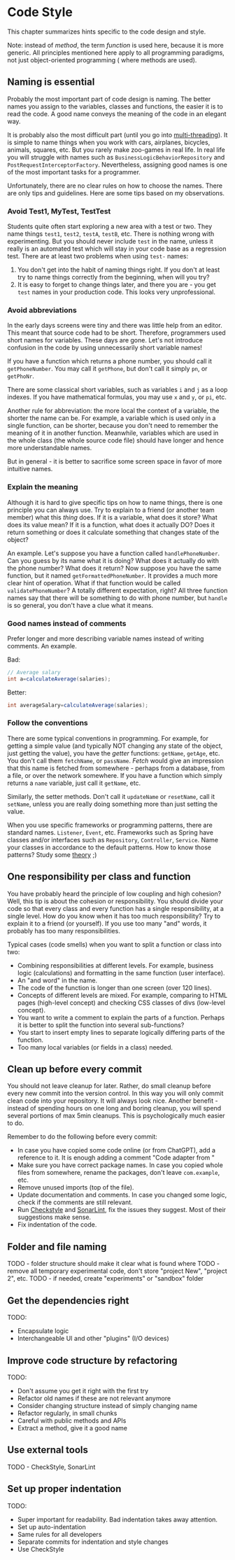 # Code Style

This chapter summarizes hints specific to the code design and style.

Note: instead of _method_, the term _function_ is used here, because it is more generic. All
principles mentioned here apply to all programming paradigms, not just object-oriented programming (
where methods are used).

## Naming is essential

Probably the most important part of code design is naming. The better names you assign to the
variables, classes and functions, the easier it is to read the code. A good name conveys the meaning
of the code in an elegant way.

It is probably also the most difficult part (until you go
into [multi-threading](http://www.quickmeme.com/meme/364490)). It is simple to name things when you
work with cars, airplanes, bicycles, animals, squares, etc. But you rarely make zoo-games in real
life. In real life you will struggle with names such as `BusinessLogicBehaviorRepository`
and `PostRequestInterceptorFactory`. Nevertheless, assigning good names is one of the most important
tasks for a programmer.

Unfortunately, there are no clear rules on how to choose the names. There are only tips and
guidelines. Here are some tips based on my observations.

### Avoid Test1, MyTest, TestTest

Students quite often start exploring a new area with a test or two. They name things `test1`,
`test2`, `testA`, `testB`, etc. There is nothing wrong with experimenting. But you should never
include `test` in the name, unless it really is an automated test which will stay in your code base
as a regression test. There are at least two problems when using `test-` names:

1. You don't get into the habit of naming things right. If you don't at least try to name things
   correctly from the beginning, when will you try?
2. It is easy to forget to change things later, and there you are - you get `test` names in your
   production code. This looks very unprofessional.

### Avoid abbreviations

In the early days screens were tiny and there was little help from an editor. This meant that source
code had to be short. Therefore, programmers used short names for variables. These days are gone.
Let's not introduce confusion in the code by using unnecessarily short variable names!

If you have a function which returns a phone number, you should call it `getPhoneNumber`. You may
call it `getPhone`, but don't call it simply `pn`, or `getPhoNr`.

There are some classical short variables, such as variables `i` and `j` as a loop indexes. If you
have mathematical formulas, you may use `x` and `y`, or `pi`, etc.

Another rule for abbreviation: the more local the context of a variable, the shorter the name can
be. For example, a variable which is used only in a single function, can be shorter, because you
don't need to remember the meaning of it in another function. Meanwhile, variables which are used in
the whole class (the whole source code file) should have longer and hence more understandable names.

But in general - it is better to sacrifice some screen space in favor of more intuitive names.

### Explain the meaning

Although it is hard to give specific tips on how to name things, there is one principle you can
always use. Try to explain to a friend (or another team member) what this _thing_ does. If it is a
variable, what does it store? What does its value mean? If it is a function, what does it actually
DO? Does it return something or does it calculate something that changes state of the object?

An example. Let's suppose you have a function called `handlePhoneNumber`. Can you guess by its name
what it is doing? What does it actually do with the phone number? What does it return? Now suppose
you have the same function, but it named `getFormattedPhoneNumber`. It provides a much more clear
hint of operation. What if that function would be called `validatePhoneNumber`? A totally different
expectation, right? All three function names say that there will be something to do with phone
number, but `handle` is so general, you don't have a clue what it means.

### Good names instead of comments

Prefer longer and more describing variable names instead of writing comments. An example.

Bad:

```java
// Average salary
int a=calculateAverage(salaries);
```

Better:

```java
int averageSalary=calculateAverage(salaries);
```

### Follow the conventions

There are some typical conventions in programming. For example, for getting a simple value (and
typically NOT changing any state of the object, just getting the value), you have the _getter_
functions: `getName`, `getAge`, etc. You don't call them `fetchName`, or `passName`. _Fetch_
would give an impression that this name is fetched from somewhere - perhaps from a database, from a
file, or over the network somewhere. If you have a function which simply returns a `name`
variable, just call it `getName`, etc.

Similarly, the setter methods. Don't call it `updateName` or `resetName`, call it `setName`, unless
you are really doing something more than just setting the value.

When you use specific frameworks or programming patterns, there are standard names. `Listener`,
`Event`, etc. Frameworks such as Spring have classes and/or interfaces such as `Repository`,
`Controller`, `Service`. Name your classes in accordance to the default patterns. How to know those
patterns? Study some [theory](attitude.md#study-theory-dont-just-try) ;)

## One responsibility per class and function

You have probably heard the principle of low coupling and high cohesion? Well, this tip is about the
cohesion or responsibility. You should divide your code so that every class and every function has a
single responsibility, at a single level. How do you know when it has too much responsibility? Try
to explain it to a friend (or yourself). If you use too many "and" words, it probably has too many
responsibilities.

Typical cases (code smells) when you want to split a function or class into two:

* Combining responsibilities at different levels. For example, business logic (calculations)
  and formatting in the same function (user interface).
* An "and word" in the name.
* The code of the function is longer than one screen (over 120 lines).
* Concepts of different levels are mixed. For example, comparing to HTML pages (high-level concept)
  and checking CSS classes of divs (low-level concept).
* You want to write a comment to explain the parts of a function. Perhaps it is better to split the
  function into several sub-functions?
* You start to insert empty lines to separate logically differing parts of the function.
* Too many local variables (or fields in a class) needed.

## Clean up before every commit

You should not leave cleanup for later. Rather, do small cleanup before every new commit into the
version control. In this way you will only commit clean code into your repository. It will always
look nice. Another benefit - instead of spending hours on one long and boring cleanup, you will
spend several portions of max 5min cleanups. This is psychologically much easier to do.

Remember to do the following before every commit:

* In case you have copied some code online (or from ChatGPT), add a reference to it. It is enough
  adding a comment "Code adapter from <sourceUrlHere>"
* Make sure you have correct package names. In case you copied whole files from somewhere, rename
  the packages, don't leave `com.example`, etc.
* Remove unused imports (top of the file).
* Update documentation and comments. In case you changed some logic, check if the comments are still
  relevant.
* Run [Checkstyle](https://checkstyle.sourceforge.io/)
  and [SonarLint](https://docs.sonarcloud.io/improving/sonarlint/), fix the issues they suggest.
  Most of their suggestions make sense.
* Fix indentation of the code.

## Folder and file naming

TODO - folder structure should make it clear what is found where
TODO - remove all temporary experimental code, don't store "project New", "project 2", etc.
TODO - if needed, create "experiments" or "sandbox" folder

## Get the dependencies right

TODO:

* Encapsulate logic
* Interchangeable UI and other "plugins" (I/O devices)

## Improve code structure by refactoring

TODO:

* Don't assume you get it right with the first try
* Refactor old names if these are not relevant anymore
* Consider changing structure instead of simply changing name
* Refactor regularly, in small chunks
* Careful with public methods and APIs
* Extract a method, give it a good name

## Use external tools

TODO - CheckStyle, SonarLint

## Set up proper indentation

TODO:

* Super important for readability. Bad indentation takes away attention.
* Set up auto-indentation
* Same rules for all developers
* Separate commits for indentation and style changes
* Use CheckStyle